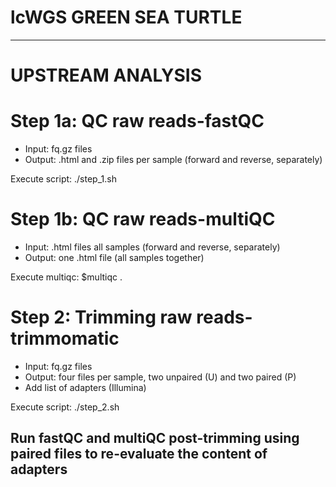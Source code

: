 # lcWGS GREEN SEA TURTLE

---

# UPSTREAM ANALYSIS

# Step 1a: QC raw reads-fastQC

- Input: fq.gz files
- Output: .html and .zip files per sample (forward and reverse, separately)

Execute script: ./step_1.sh

# Step 1b: QC raw reads-multiQC

- Input: .html files all samples (forward and reverse, separately)
- Output: one .html file (all samples together)

Execute multiqc: $multiqc .

# Step 2: Trimming raw reads-trimmomatic

- Input: fq.gz files
- Output: four files per sample, two unpaired (U) and two paired (P)
- Add list of adapters (Illumina)

Execute script: ./step_2.sh

## Run fastQC and multiQC post-trimming using paired files to re-evaluate the content of adapters

